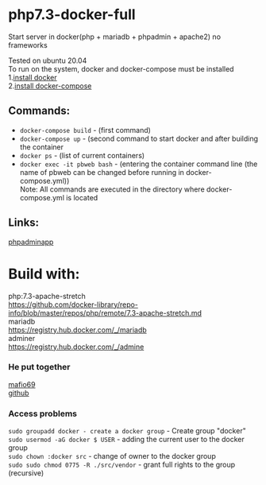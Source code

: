 # php7.3-docker-full  
Start server in docker(php + mariadb + phpadmin + apache2) no frameworks  
  
Tested on ubuntu 20.04  
To run on the system, docker and docker-compose must be installed    
1.[install docker](https://docs.docker.com/compose/install)    
2.[install docker-compose](https://docs.docker.com/compose/install)    
  
##  Commands:  
  - `docker-compose build` - (first command)    
  - `docker-compose up` - (second command to start docker and after building the container    
  - `docker ps` - (list of current containers)    
  - `docker exec -it pbweb bash` - (entering the container command line (the name of pbweb can be changed before running in docker-compose.yml))    
           Note: All commands are executed in the directory where docker-compose.yml is located  
## Links:  
 [phpadmin](http://localhost:8080)[app](http://localhost)   
# Build with:  
php:7.3-apache-stretch    
https://github.com/docker-library/repo-info/blob/master/repos/php/remote/7.3-apache-stretch.md    
mariadb    
https://registry.hub.docker.com/_/mariadb    
adminer    
https://registry.hub.docker.com/_/admine  
  
### He put together  
[mafio69](mailto:mf1969@gmail.com?subject=[GitHub]%20Docker%20Repo)    
[github](https://github.com/mafio69)    
  
### Access problems  
`sudo groupadd docker - create a docker group`  - Create group "docker"
`sudo usermod -aG docker $ USER` - adding the current user to the docker group  
`sudo chown :docker src` - change of owner to the docker group  
`sudo sudo chmod 0775 -R ./src/vendor` - grant full rights to the group (recursive)